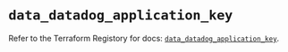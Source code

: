 # `data_datadog_application_key`

Refer to the Terraform Registory for docs: [`data_datadog_application_key`](https://registry.terraform.io/providers/datadog/datadog/3.31.0/docs/data-sources/application_key).
